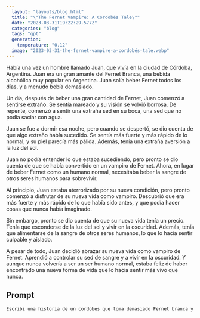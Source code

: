 ```yaml
---
  layout: "layouts/blog.html"
  title: "\"The Fernet Vampire: A Cordobés Tale\""
  date: "2023-03-31T19:22:29.577Z"
  categories: "blog"
  tags: "gpt"
  generation: 
    temperature: "0.12"
  image: "2023-03-31-the-fernet-vampire-a-cordobés-tale.webp"
---
```

Había una vez un hombre llamado Juan, que vivía en la ciudad de Córdoba, Argentina. Juan era un gran amante del Fernet Branca, una bebida alcohólica muy popular en Argentina. Juan solía beber Fernet todos los días, y a menudo bebía demasiado.

Un día, después de beber una gran cantidad de Fernet, Juan comenzó a sentirse extraño. Se sentía mareado y su visión se volvió borrosa. De repente, comenzó a sentir una extraña sed en su boca, una sed que no podía saciar con agua.

Juan se fue a dormir esa noche, pero cuando se despertó, se dio cuenta de que algo extraño había sucedido. Se sentía más fuerte y más rápido de lo normal, y su piel parecía más pálida. Además, tenía una extraña aversión a la luz del sol.

Juan no podía entender lo que estaba sucediendo, pero pronto se dio cuenta de que se había convertido en un vampiro de Fernet. Ahora, en lugar de beber Fernet como un humano normal, necesitaba beber la sangre de otros seres humanos para sobrevivir.

Al principio, Juan estaba aterrorizado por su nueva condición, pero pronto comenzó a disfrutar de su nueva vida como vampiro. Descubrió que era más fuerte y más rápido de lo que había sido antes, y que podía hacer cosas que nunca había imaginado.

Sin embargo, pronto se dio cuenta de que su nueva vida tenía un precio. Tenía que esconderse de la luz del sol y vivir en la oscuridad. Además, tenía que alimentarse de la sangre de otros seres humanos, lo que lo hacía sentir culpable y aislado.

A pesar de todo, Juan decidió abrazar su nueva vida como vampiro de Fernet. Aprendió a controlar su sed de sangre y a vivir en la oscuridad. Y aunque nunca volvería a ser un ser humano normal, estaba feliz de haber encontrado una nueva forma de vida que lo hacía sentir más vivo que nunca.


## Prompt
```markdown
Escribi una historia de un cordobes que toma demasiado Fernet branca y un dia se convierte en un vampiro de fernet
```
